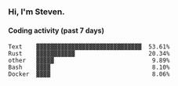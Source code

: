 ### Hi, I'm Steven.

#### Coding activity (past 7 days)
```
Text    ▓▓▓▓▓▓▓▓▓▓▓▓▓▓▓▓▓▓▓▓▓▓▓▓▓▓▓▓▓▓  53.61%
Rust    ▓▓▓▓▓▓▓▓▓▓▓                     20.34%
other   ▓▓▓▓▓                            9.89%
Bash    ▓▓▓▓                             8.10%
Docker  ▓▓▓▓                             8.06%
```
